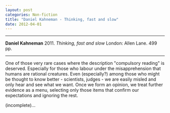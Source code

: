```yaml
---
layout: post
categories: Non-fiction
title: "Daniel Kahneman - Thinking, fast and slow"
date: 2012-04-01
---
```




***
<b>Daniel Kahneman</b>  2011. _Thinking, fast and slow_  London: Allen Lane.  499 pp.

***

One of those very rare cases where the description "compulsory reading" is deserved. Especially for those who labour under the misapprehension that humans are rational creatures.  Even (especially?) among those who might be thought to know better - scientists, judges - we are easily misled and only hear and see what we want.  Once we form an opinion, we treat further evidence as a menu, selecting only those items that confirm our expectations and ignoring the rest.

(incomplete)...
